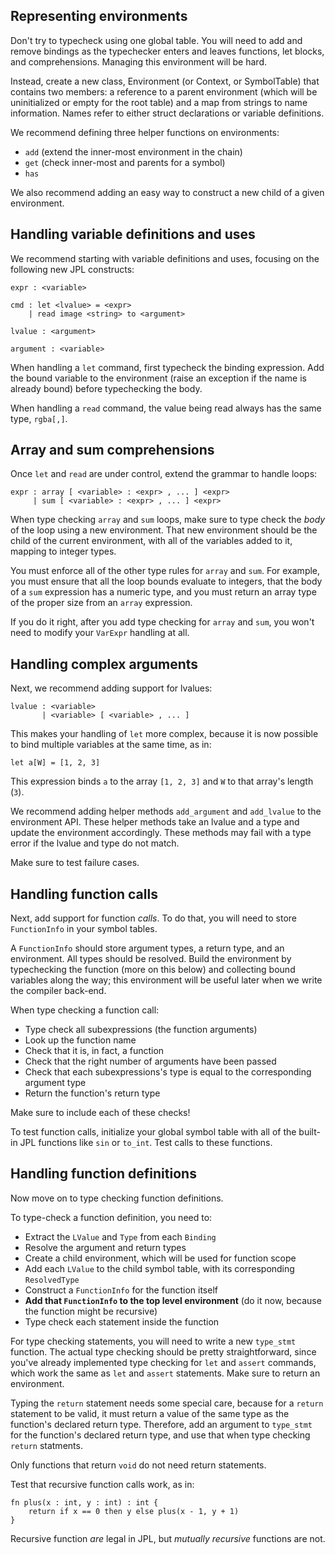 ## Representing environments

Don't try to typecheck using one global table. You will need to add and remove
bindings as the typechecker enters and leaves functions, let blocks, and
comprehensions. Managing this environment will be hard.

Instead, create a new class, Environment (or Context, or SymbolTable)
that contains two members: a reference to a parent environment
(which will be uninitialized or empty for the root table)
and a map from strings to name information. Names refer to either struct
declarations or variable definitions.

We recommend defining three helper functions on environments:

* `add` (extend the inner-most environment in the chain)
* `get` (check inner-most and parents for a symbol)
* `has`

We also recommend adding an easy way to construct a new child of a given
environment.


## Handling variable definitions and uses

We recommend starting with variable definitions and uses, focusing on
the following new JPL constructs:

```
expr : <variable>

cmd : let <lvalue> = <expr>
    | read image <string> to <argument>

lvalue : <argument>

argument : <variable>
```

When handling a `let` command, first typecheck the binding expression.
Add the bound variable to the environment (raise an exception if
the name is already bound) before typechecking the body.

When handling a `read` command, the value being read always has the
same type, `rgba[,]`.


## Array and sum comprehensions

Once `let` and `read` are under control, extend the grammar to handle
loops:

```
expr : array [ <variable> : <expr> , ... ] <expr>
     | sum [ <variable> : <expr> , ... ] <expr>
```

When type checking `array` and `sum` loops, make sure to type check
the _body_ of the loop using a new environment. That new environment
should be the child of the current environment, with all of the
variables added to it, mapping to integer types.

You must enforce all of the other type rules for `array` and `sum`.
For example, you must ensure that all the loop bounds evaluate to
integers, that the body of a `sum` expression has a numeric type, and
you must return an array type of the proper size from an `array`
expression.

If you do it right, after you add type checking for `array` and `sum`,
you won't need to modify your `VarExpr` handling at all.


## Handling complex arguments

Next, we recommend adding support for lvalues:

```
lvalue : <variable>
       | <variable> [ <variable> , ... ]
```

This makes your handling of `let` more complex, because it is now
possible to bind multiple variables at the same time, as in:

    let a[W] = [1, 2, 3]

This expression binds `a` to the array `[1, 2, 3]` and `W` to that
array's length (`3`).

We recommend adding helper methods `add_argument` and `add_lvalue` to
the environment API. These helper methods take an lvalue and a type
and update the environment accordingly.
These methods may fail with a type error if the lvalue and type do
not match.

Make sure to test failure cases.


## Handling function calls

Next, add support for function _calls_. To do that, you will need to
store `FunctionInfo` in your symbol tables.

A `FunctionInfo` should store argument types, a return type, and an
environment. All types should be resolved. Build the environment
by typechecking the function (more on this below) and collecting bound
variables along the way; this environment will be useful later when we write
the compiler back-end.

When type checking a function call:

- Type check all subexpressions (the function arguments)
- Look up the function name
- Check that it is, in fact, a function
- Check that the right number of arguments have been passed
- Check that each subexpressions's type is equal to the corresponding
  argument type
- Return the function's return type

Make sure to include each of these checks!

To test function calls, initialize your global symbol table with all
of the built-in JPL functions like `sin` or `to_int`. Test calls to
these functions.


## Handling function definitions

Now move on to type checking function definitions.

To type-check a function definition, you need to:

- Extract the `LValue` and `Type` from each `Binding`
- Resolve the argument and return types
- Create a child environment, which will be used for function scope
- Add each `LValue` to the child symbol table, with its corresponding `ResolvedType`
- Construct a `FunctionInfo` for the function itself
- **Add that `FunctionInfo` to the top level environment** (do it now, because
  the function might be recursive)
- Type check each statement inside the function

For type checking statements, you will need to write a new `type_stmt`
function. The actual type checking should be pretty straightforward,
since you've already implemented type checking for `let` and `assert`
commands, which work the same as `let` and `assert` statements.
Make sure to return an environment.

Typing the `return` statement needs some special care, because for a
`return` statement to be valid, it must return a value of the same
type as the function's declared return type. Therefore, add an
argument to `type_stmt` for the function's declared return type,
and use that when type checking `return` statments.

Only functions that return `void` do not need return statements.

Test that recursive function calls work, as in:

```
fn plus(x : int, y : int) : int {
    return if x == 0 then y else plus(x - 1, y + 1)
}
```

Recursive function _are_ legal in JPL, but _mutually recursive_ functions are
not.

